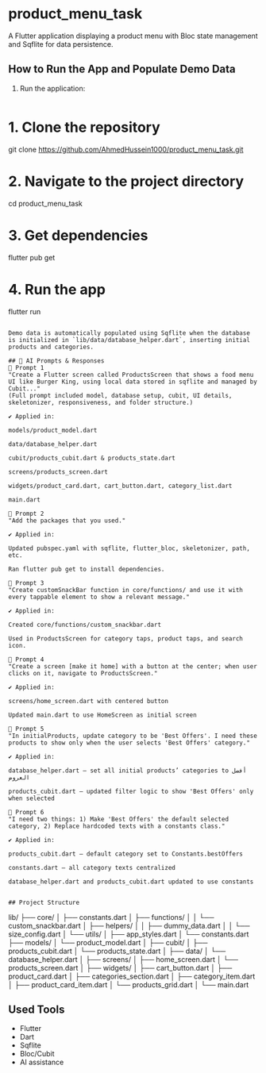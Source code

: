 # product_menu_task

A Flutter application displaying a product menu with Bloc state management and Sqflite for data persistence.

## How to Run the App and Populate Demo Data

1. Run the application:
   ```
# 1. Clone the repository
git clone https://github.com/AhmedHussein1000/product_menu_task.git

# 2. Navigate to the project directory
cd product_menu_task

# 3. Get dependencies
flutter pub get

# 4. Run the app
flutter run
   ```

Demo data is automatically populated using Sqflite when the database is initialized in `lib/data/database_helper.dart`, inserting initial products and categories.

## 🤖 AI Prompts & Responses
🔹 Prompt 1
"Create a Flutter screen called ProductsScreen that shows a food menu UI like Burger King, using local data stored in sqflite and managed by Cubit..."
(Full prompt included model, database setup, cubit, UI details, skeletonizer, responsiveness, and folder structure.)

✔️ Applied in:

models/product_model.dart

data/database_helper.dart

cubit/products_cubit.dart & products_state.dart

screens/products_screen.dart

widgets/product_card.dart, cart_button.dart, category_list.dart

main.dart

🔹 Prompt 2
"Add the packages that you used."

✔️ Applied in:

Updated pubspec.yaml with sqflite, flutter_bloc, skeletonizer, path, etc.

Ran flutter pub get to install dependencies.

🔹 Prompt 3
"Create customSnackBar function in core/functions/ and use it with every tappable element to show a relevant message."

✔️ Applied in:

Created core/functions/custom_snackbar.dart

Used in ProductsScreen for category taps, product taps, and search icon.

🔹 Prompt 4
"Create a screen [make it home] with a button at the center; when user clicks on it, navigate to ProductsScreen."

✔️ Applied in:

screens/home_screen.dart with centered button

Updated main.dart to use HomeScreen as initial screen

🔹 Prompt 5
"In initialProducts, update category to be 'Best Offers'. I need these products to show only when the user selects 'Best Offers' category."

✔️ Applied in:

database_helper.dart — set all initial products’ categories to أفضل العروض

products_cubit.dart — updated filter logic to show 'Best Offers' only when selected

🔹 Prompt 6
"I need two things: 1) Make 'Best Offers' the default selected category, 2) Replace hardcoded texts with a constants class."

✔️ Applied in:

products_cubit.dart — default category set to Constants.bestOffers

constants.dart — all category texts centralized

database_helper.dart and products_cubit.dart updated to use constants


## Project Structure

```
lib/
├── core/
│   ├── constants.dart
│   ├── functions/
│   │   └── custom_snackbar.dart
│   ├── helpers/
│   │   ├── dummy_data.dart
│   │   └── size_config.dart
│   └── utils/
│       ├── app_styles.dart
│       └── constants.dart
├── models/
│   └── product_model.dart
│
├── cubit/
│   ├── products_cubit.dart
│   └── products_state.dart
│
├── data/
│   └── database_helper.dart
│
├── screens/
│   ├── home_screen.dart
│   └── products_screen.dart
│
├── widgets/
│   ├── cart_button.dart
│   ├── product_card.dart
│   ├── categories_section.dart
│   ├── category_item.dart
│   ├── product_card_item.dart
│   └── products_grid.dart
│
└── main.dart


## Used Tools

- Flutter
- Dart
- Sqflite
- Bloc/Cubit
- AI assistance
